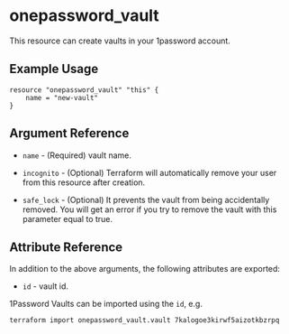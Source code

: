 # onepassword_vault

This resource can create vaults in your 1password account.

## Example Usage

```hcl
resource "onepassword_vault" "this" {
    name = "new-vault"
}
```

## Argument Reference

* `name` - (Required) vault name.

* `incognito` - (Optional) Terraform will automatically remove your user from this resource after creation.

* `safe_lock` - (Optional) It prevents the vault from being accidentally removed. You will get an error if you try to remove the vault with this parameter equal to true.

## Attribute Reference

In addition to the above arguments, the following attributes are exported:

* `id` - vault id.

1Password Vaults can be imported using the `id`, e.g.

```
terraform import onepassword_vault.vault 7kalogoe3kirwf5aizotkbzrpq
```

